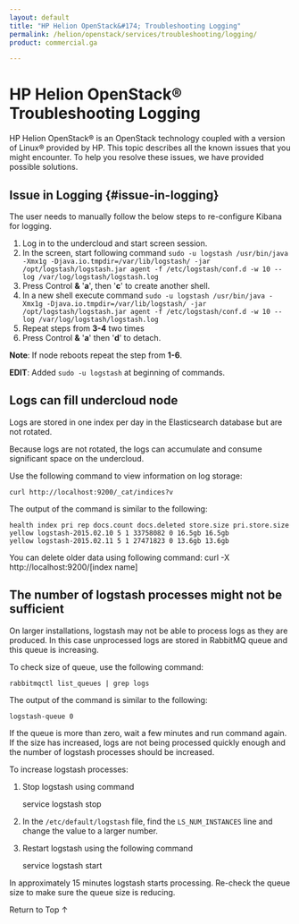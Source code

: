 ```yaml
---
layout: default
title: "HP Helion OpenStack&#174; Troubleshooting Logging"
permalink: /helion/openstack/services/troubleshooting/logging/
product: commercial.ga

---
```

<!--UNDER REVISION-->

<script>

function PageRefresh {
onLoad="window.refresh"
}

PageRefresh();

</script>
<!--

<p style="font-size: small;"> <a href="/helion/openstack/services/object/overview/">&#9664; PREV</a> | <a href="/helion/openstack/services/overview/">&#9650; UP</a> | <a href="/helion/openstack/services/reporting/overview/"> NEXT &#9654</a> </p> --->


# HP Helion OpenStack&#174;  Troubleshooting Logging

HP Helion OpenStack&#174; is an OpenStack technology coupled with a version of Linux&reg; provided by HP. This topic describes all the known issues that you might encounter. To help you resolve these issues, we have provided possible solutions.

## Issue in Logging {#issue-in-logging}

The user needs to manually follow the below steps to re-configure Kibana for logging.

1. Log in to the undercloud and start screen session.
2. In the screen, start following command `sudo -u logstash /usr/bin/java -Xmx1g -Djava.io.tmpdir=/var/lib/logstash/ -jar /opt/logstash/logstash.jar agent -f /etc/logstash/conf.d -w 10 --log /var/log/logstash/logstash.log`
3. Press Control **&** '**a**', then '**c**' to create another shell.
4. In a new shell execute command `sudo -u logstash /usr/bin/java -Xmx1g -Djava.io.tmpdir=/var/lib/logstash/ -jar /opt/logstash/logstash.jar agent -f /etc/logstash/conf.d -w 10 --log /var/log/logstash/logstash.log`
5. Repeat steps from **3-4** two times
6. Press Control **&** '**a**' then '**d**' to detach.
 
**Note**: If node reboots repeat the step from **1-6**.

**EDIT**: Added `sudo -u logstash` at beginning of commands. 

## Logs can fill undercloud node

Logs are stored in one index per day in the Elasticsearch database but are not rotated.

Because logs are not rotated, the logs can accumulate and consume significant space on the undercloud.

Use the following command to view information on log storage: 

	curl http://localhost:9200/_cat/indices?v

The output of the command is similar to the following:

	health index pri rep docs.count docs.deleted store.size pri.store.size
	yellow logstash-2015.02.10 5 1 33758082 0 16.5gb 16.5gb
	yellow logstash-2015.02.11 5 1 27471823 0 13.6gb 13.6gb


You can delete older data using following command:
curl -X http://localhost:9200/[index name]

## The number of logstash processes might not be sufficient

On larger installations, logstash may not be able to process logs as they are produced. In this case unprocessed logs are stored in RabbitMQ queue and this queue is increasing. 

To check size of queue, use the following command: 

	rabbitmqctl list_queues | grep logs

The output of the command is similar to the following:

	logstash-queue 0

If the queue is more than zero, wait a few minutes and run command again. If the size has increased, logs are not being processed quickly enough and the number of logstash processes should be increased. 

To increase logstash processes:

1. Stop logstash using command

	service logstash stop

2. In the `/etc/default/logstash` file, find the `LS_NUM_INSTANCES` line and change the value to a larger number. 

3. Restart logstash using the following command 

	service logstash start

In approximately 15 minutes logstash starts processing. Re-check the queue size to make sure the queue size is reducing. 

<a href="#top" style="padding:14px 0px 14px 0px; text-decoration: none;"> Return to Top &#8593;</a>


